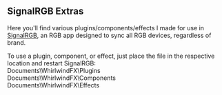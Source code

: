 ## SignalRGB Extras

Here you'll find various plugins/components/effects I made for use in [SignalRGB](https://signalrgb.com/), an RGB app designed to sync all RGB devices, regardless of brand.

To use a plugin, component, or effect, just place the file in the respective location and restart SignalRGB:\
Documents\WhirlwindFX\Plugins\
Documents\WhirlwindFX\Components\
Documents\WhirlwindFX\Effects
